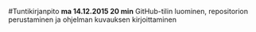 #Tuntikirjanpito
**ma 14.12.2015 20 min**
GitHub-tilin luominen, repositorion perustaminen ja ohjelman kuvauksen kirjoittaminen
